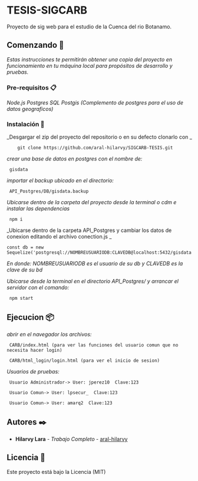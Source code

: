 # TESIS-SIGCARB

Proyecto de sig web  para el estudio de la Cuenca del rio Botanamo.

## Comenzando 🚀

_Estas instrucciones te permitirán obtener una copia del proyecto en funcionamiento en tu máquina local para propósitos de desarrollo y pruebas._


### Pre-requisitos 📋

_Node.js_
_Postgres SQL_
_Postgis (Complemento de postgres para el uso de datos geograficos)_


### Instalación 🔧

_Desgargar el zip del proyecto del repositorio o en su defecto clonarlo con _

```
    git clone https://github.com/aral-hilarvy/SIGCARB-TESIS.git
```

_crear una base de datos en postgres con el nombre de:_

```
 gisdata
```

_importar el backup ubicado en el directorio:_

```
 API_Postgres/DB/gisdata.backup
```

_Ubicarse dentro de la carpeta del proyecto desde la terminal o cdm  e instalar las dependencias_

```
 npm i
```

_Ubicarse dentro de la carpeta API_Postgres y cambiar los datos de conexion editando el archivo conection.js _

```
const db = new Sequelize('postgresql://NOMBREUSUARIODB:CLAVEDB@localhost:5432/gisdata');
```

_En donde: NOMBREUSUARIODB es el usuario de su db y CLAVEDB es la clave de su bd_

_Ubicarse desde la terminal en el directorio API_Postgres/ y arrancar el servidor con el comando:_

```
 npm start
```

## Ejecucion 📦

_abrir en el navegador los archivos:_

```
 CARB/index.html (para ver las funciones del usuario comun que no necesita hacer login)
```
```
 CARB/html_login/login.html (para ver el inicio de sesion)
```

_Usuarios de pruebas:_

```
 Usuario Administrador-> User: jperez10  Clave:123
```
```
 Usuario Comun-> User: lpsecur_  Clave:123
```
```
 Usuario Comun-> User: amarq2  Clave:123
```

## Autores ✒️

* **Hilarvy Lara** - *Trabajo Completo* - [aral-hilarvy](https://github.com/aral-hilarvy)

## Licencia 📄

Este proyecto está bajo la Licencia (MIT) 
